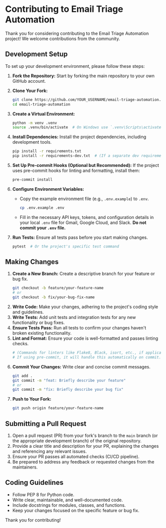 # Contributing to Email Triage Automation

Thank you for considering contributing to the Email Triage Automation project! We welcome contributions from the community.

## Development Setup

To set up your development environment, please follow these steps:

1.  **Fork the Repository:** Start by forking the main repository to your own GitHub account.
2.  **Clone Your Fork:**
    ```bash
    git clone https://github.com/YOUR_USERNAME/email-triage-automation.git
    cd email-triage-automation
    ```
3.  **Create a Virtual Environment:**
    ```bash
    python -m venv .venv
    source .venv/bin/activate  # On Windows use `.venv\Scripts\activate`
    ```
4.  **Install Dependencies:** Install the project dependencies, including development tools.
    ```bash
    pip install -r requirements.txt
    pip install -r requirements-dev.txt  # (If a separate dev requirements file exists)
    ```
5.  **Set Up Pre-commit Hooks (Optional but Recommended):** If the project uses pre-commit hooks for linting and formatting, install them:
    ```bash
    pre-commit install
    ```
6.  **Configure Environment Variables:**
    *   Copy the example environment file (e.g., `.env.example`) to `.env`.
        ```bash
        cp .env.example .env
        ```
    *   Fill in the necessary API keys, tokens, and configuration details in your local `.env` file for Gmail, Google Cloud, and Slack. **Do not commit your `.env` file.**

7.  **Run Tests:** Ensure all tests pass before you start making changes.
    ```bash
    pytest  # Or the project's specific test command
    ```

## Making Changes

1.  **Create a New Branch:** Create a descriptive branch for your feature or bug fix.
    ```bash
    git checkout -b feature/your-feature-name
    # or
    git checkout -b fix/your-bug-fix-name
    ```
2.  **Write Code:** Make your changes, adhering to the project's coding style and guidelines.
3.  **Write Tests:** Add unit tests and integration tests for any new functionality or bug fixes.
4.  **Ensure Tests Pass:** Run all tests to confirm your changes haven't broken existing functionality.
5.  **Lint and Format:** Ensure your code is well-formatted and passes linting checks.
    ```bash
    # (Commands for linters like Flake8, Black, isort, etc., if applicable)
    # If using pre-commit, it will handle this automatically on commit.
    ```
6.  **Commit Your Changes:** Write clear and concise commit messages.
    ```bash
    git add .
    git commit -m "feat: Briefly describe your feature"
    # or
    git commit -m "fix: Briefly describe your bug fix"
    ```
7.  **Push to Your Fork:**
    ```bash
    git push origin feature/your-feature-name
    ```

## Submitting a Pull Request

1.  Open a pull request (PR) from your fork's branch to the `main` branch (or the appropriate development branch) of the original repository.
2.  Provide a clear title and description for your PR, explaining the changes and referencing any relevant issues.
3.  Ensure your PR passes all automated checks (CI/CD pipeline).
4.  Be prepared to address any feedback or requested changes from the maintainers.

## Coding Guidelines

*   Follow PEP 8 for Python code.
*   Write clear, maintainable, and well-documented code.
*   Include docstrings for modules, classes, and functions.
*   Keep your changes focused on the specific feature or bug fix.

Thank you for contributing! 